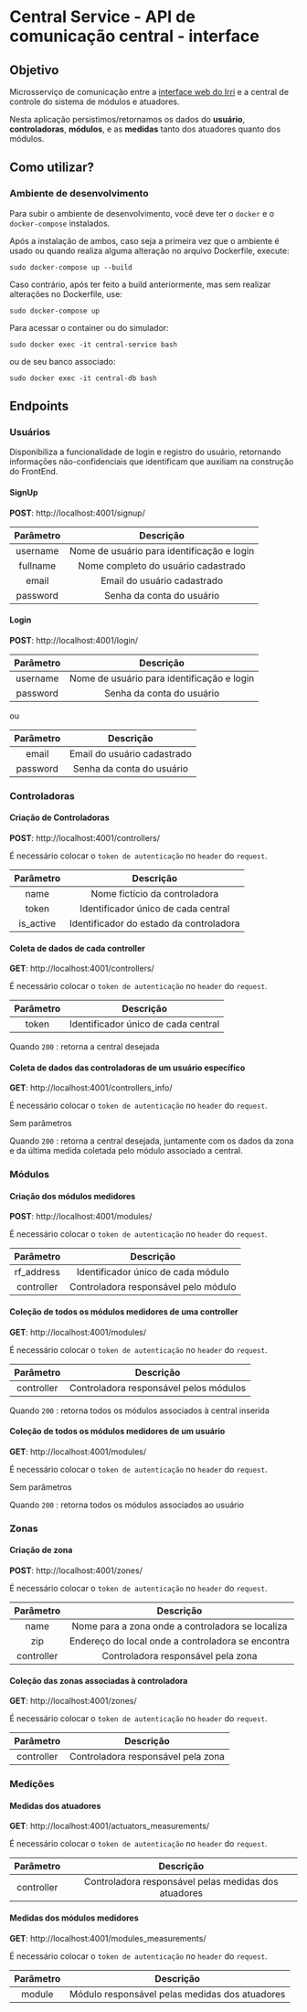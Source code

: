 # Central Service - API de comunicação central - interface

## Objetivo

Microsserviço de comunicação entre a [interface web do Irri](https://github.com/PI2-Irri/webapp) e a central de controle do sistema de módulos e atuadores.

Nesta aplicação persistimos/retornamos os dados do **usuário**, **controladoras**, **módulos**, e as **medidas** tanto dos atuadores quanto dos módulos.

## Como utilizar?

### Ambiente de desenvolvimento

Para subir o ambiente de desenvolvimento, você deve ter o ```docker``` e o ```docker-compose``` instalados.

Após a instalação de ambos, caso seja a primeira vez que o ambiente é usado ou quando realiza alguma alteração no arquivo Dockerfile, execute:

```
sudo docker-compose up --build
```

Caso contrário, após ter feito a build anteriormente, mas sem realizar alterações no Dockerfile, use:

```
sudo docker-compose up
```

Para acessar o container ou do simulador:

```
sudo docker exec -it central-service bash
```

ou de seu banco associado:

```
sudo docker exec -it central-db bash
```

## Endpoints

### Usuários

Disponibiliza a funcionalidade de login e registro do usuário, retornando informações não-confidenciais que identificam que auxiliam na construção do FrontEnd.

#### SignUp

**POST**: http://localhost:4001/signup/

| Parâmetro | Descrição |
|:---------:|:---------:|
| username  | Nome de usuário para identificação e login |
| fullname  | Nome completo do usuário cadastrado |
| email     | Email do usuário cadastrado |
| password  | Senha da conta do usuário |

#### Login

**POST**: http://localhost:4001/login/

| Parâmetro | Descrição |
|:---------:|:---------:|
| username  | Nome de usuário para identificação e login |
| password  | Senha da conta do usuário |

ou

| Parâmetro | Descrição |
|:---------:|:---------:|
| email     | Email do usuário cadastrado |
| password  | Senha da conta do usuário |

### Controladoras

#### Criação de Controladoras

**POST**: http://localhost:4001/controllers/

É necessário colocar o ```token de autenticação``` no ```header``` do ```request```.

| Parâmetro | Descrição |
|:---------:|:---------:|
| name | Nome fictício da controladora |
| token | Identificador único de cada central |
| is_active | Identificador do estado da controladora |

#### Coleta de dados de cada controller

**GET**: http://localhost:4001/controllers/

É necessário colocar o ```token de autenticação``` no ```header``` do ```request```.

| Parâmetro | Descrição |
|:---------:|:---------:|
| token | Identificador único de cada central |

Quando ```200``` : retorna a central desejada

#### Coleta de dados das controladoras de um usuário específico

**GET**: http://localhost:4001/controllers_info/

É necessário colocar o ```token de autenticação``` no ```header``` do ```request```.

Sem parâmetros

Quando ```200``` : retorna a central desejada, juntamente com os dados da zona e da última medida coletada pelo módulo associado a central.

### Módulos

#### Criação dos módulos medidores

**POST**: http://localhost:4001/modules/

É necessário colocar o ```token de autenticação``` no ```header``` do ```request```.

| Parâmetro | Descrição |
|:---------:|:---------:|
| rf_address | Identificador único de cada módulo |
| controller | Controladora responsável pelo módulo |

#### Coleção de todos os módulos medidores de uma controller

**GET**: http://localhost:4001/modules/

É necessário colocar o ```token de autenticação``` no ```header``` do ```request```.

| Parâmetro | Descrição |
|:---------:|:---------:|
| controller | Controladora responsável pelos módulos |

Quando ```200``` : retorna todos os módulos associados à central inserida

#### Coleção de todos os módulos medidores de um usuário

**GET**: http://localhost:4001/modules/

É necessário colocar o ```token de autenticação``` no ```header``` do ```request```.

Sem parâmetros

Quando ```200``` : retorna todos os módulos associados ao usuário

### Zonas

#### Criação de zona

**POST**: http://localhost:4001/zones/

É necessário colocar o ```token de autenticação``` no ```header``` do ```request```.

| Parâmetro | Descrição |
|:---------:|:---------:|
| name | Nome para a zona onde a controladora se localiza |
| zip | Endereço do local onde a controladora se encontra |
| controller | Controladora responsável pela zona |

#### Coleção das zonas associadas à controladora

**GET**: http://localhost:4001/zones/

É necessário colocar o ```token de autenticação``` no ```header``` do ```request```.

| Parâmetro | Descrição |
|:---------:|:---------:|
| controller | Controladora responsável pela zona |

### Medições

#### Medidas dos atuadores

**GET**: http://localhost:4001/actuators_measurements/

É necessário colocar o ```token de autenticação``` no ```header``` do ```request```.

| Parâmetro | Descrição |
|:---------:|:---------:|
| controller | Controladora responsável pelas medidas dos atuadores |

#### Medidas dos módulos medidores

**GET**: http://localhost:4001/modules_measurements/

É necessário colocar o ```token de autenticação``` no ```header``` do ```request```.

| Parâmetro | Descrição |
|:---------:|:---------:|
| module | Módulo responsável pelas medidas dos atuadores |

